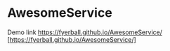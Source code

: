 # AwesomeService

Demo link https://fyerball.github.io/AwesomeService/ [https://fyerball.github.io/AwesomeService/]
